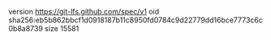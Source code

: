 version https://git-lfs.github.com/spec/v1
oid sha256:eb5b862bbcf1d0918187b11c8950fd0784c9d22779dd16bce7773c6c0b8a8739
size 15581
